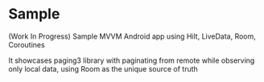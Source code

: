 # Sample
(Work In Progress) Sample MVVM Android app using Hilt, LiveData, Room, Coroutines 

It showcases paging3 library with paginating from remote while observing only local data, using Room as the unique source of truth
